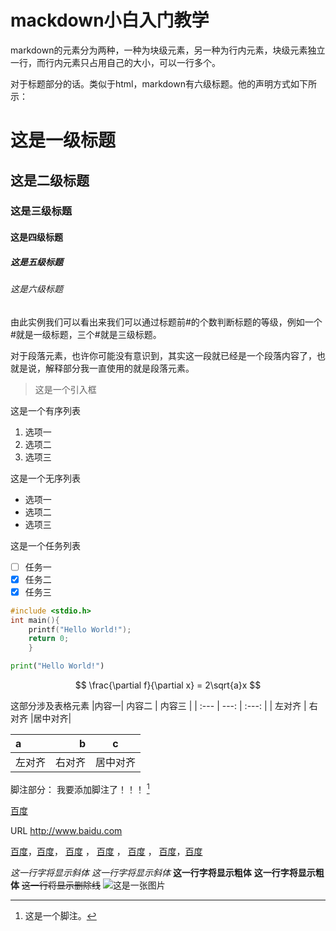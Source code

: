 # mackdown小白入门教学

markdown的元素分为两种，一种为块级元素，另一种为行内元素，块级元素独立一行，而行内元素只占用自己的大小，可以一行多个。

对于标题部分的话。类似于html，markdown有六级标题。他的声明方式如下所示：
# 这是一级标题
## 这是二级标题
### 这是三级标题
#### 这是四级标题
##### 这是五级标题
###### 这是六级标题
由此实例我们可以看出来我们可以通过标题前#的个数判断标题的等级，例如一个#就是一级标题，三个#就是三级标题。

对于段落元素，也许你可能没有意识到，其实这一段就已经是一个段落内容了，也就是说，解释部分我一直使用的就是段落元素。

> 这是一个引入框

这是一个有序列表
1. 选项一
2. 选项二
3. 选项三

这是一个无序列表
- 选项一
- 选项二
- 选项三

这是一个任务列表
- [ ] 任务一
- [x] 任务二
- [x] 任务三

```c
#include <stdio.h>
int main(){
	printf("Hello World!");
	return 0;
	}
```
```python
print("Hello World!")
```
$$
\frac{\partial f}{\partial x} = 2\sqrt{a}x
$$

这部分涉及表格元素
|内容一|   内容二   |   内容三 |
| :--- | ---: | :---: |
| 左对齐 | 右对齐 |居中对齐|


| a | b | c |
| :--- | ---: | :---: |
| 左对齐 | 右对齐 | 居中对齐|

脚注部分：
我要添加脚注了！！！ [^脚注] 

[^脚注]: 这是一个脚注。

[百度](http://www.baidu.com "对链接的说明部分")

URL
http://www.baidu.com

[百度][id]，[百度][id]， [百度][id] ， [百度][id] ， [百度][id] ， [百度][id]，[百度][id]

[id]: http://www.baidu.com

*这一行字将显示斜体*
_这一行字将显示斜体_
**这一行字将显示粗体**
__这一行字将显示粗体__
~~这一行将显示删除线~~
![这是一张图片]([https://www.bing.com/images/search?view=detailV2&ccid=AOI88v8T&id=E58F90FDDE68968F63E2955D7B8284C5ECDDE3EC&thid=OIP.AOI88v8TvFyVKmc7eRezDAHaEo&mediaurl=https%3a%2f%2fth.bing.com%2fth%2fid%2fR.00e23cf2ff13bc5c952a673b7917b30c%3frik%3d7OPd7MWEgntdlQ%26riu%3dhttp%253a%252f%252fa0.att.hudong.com%252f14%252f71%252f19300001382667132513711332530.jpg%26ehk%3d0V%252bxPoLfZWZ2dd%252fKK3a%252fOOcr3dqAUbG93Z0206hA0T8%253d%26risl%3d%26pid%3dImgRaw%26r%3d0&exph=1200&expw=1920&q=%e8%8a%b1&simid=608028689643220094&FORM=IRPRST&ck=F36D26210B55703072FAC12A584F38C8&selectedIndex=1&itb=0](https://www.bing.com/images/search?view=detailV2&ccid=AOI88v8T&id=E58F90FDDE68968F63E2955D7B8284C5ECDDE3EC&thid=OIP.AOI88v8TvFyVKmc7eRezDAHaEo&mediaurl=https%3a%2f%2fth.bing.com%2fth%2fid%2fR.00e23cf2ff13bc5c952a673b7917b30c%3frik%3d7OPd7MWEgntdlQ%26riu%3dhttp%253a%252f%252fa0.att.hudong.com%252f14%252f71%252f19300001382667132513711332530.jpg%26ehk%3d0V%252bxPoLfZWZ2dd%252fKK3a%252fOOcr3dqAUbG93Z0206hA0T8%253d%26risl%3d%26pid%3dImgRaw%26r%3d0&exph=1200&expw=1920&q=%e8%8a%b1&simid=608028689643220094&FORM=IRPRST&ck=F36D26210B55703072FAC12A584F38C8&selectedIndex=1&itb=0))
<!--stackedit_data:
eyJoaXN0b3J5IjpbLTUyNDQyNTY0MCw4MzIzMjEzNjAsMjA4Mz
U1MDMzOCwxOTA1NTQ2Mzc1LDE5OTAwMTkyNDksOTAwMTM0Mjc5
LDcwNDk2NTAxNywxOTg4MjMzNjUwLDEyNDc1NjE4MywtMjA3ND
A1MTM5OSwxMjczMjk4NjUsLTEyOTkwODEwMjgsLTEyOTkwNDE1
MTAsMTU4MTQwNjgxNCwtMjEzNDY1MTQ2NiwtMjA4ODc0NjYxMl
19
-->
